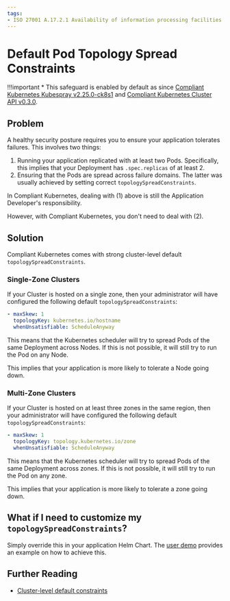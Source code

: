 ```yaml
---
tags:
- ISO 27001 A.17.2.1 Availability of information processing facilities
---
```

<!--
Note to contributors: Aim for the following format.

* Title: Highlight benefit to Application Developer
* Context
* Problem
* Solution
* Error
* Resolution
-->

# Default Pod Topology Spread Constraints

!!!important
    * This safeguard is enabled by default as since [Compliant Kubernetes Kubespray v2.25.0-ck8s1](../../release-notes/kubespray.md#v2250-ck8s1) and [Compliant Kubernetes Cluster API v0.3.0](../../release-notes/capi.md#v030).

## Problem

A healthy security posture requires you to ensure your application tolerates failures.
This involves two things:

1. Running your application replicated with at least two Pods. Specifically, this implies that your Deployment has `.spec.replicas` of at least 2.
2. Ensuring that the Pods are spread across failure domains. The latter was usually achieved by setting correct `topologySpreadConstraints`.

In Compliant Kubernetes, dealing with (1) above is still the Application Developer's responsibility.

However, with Compliant Kubernetes, you don't need to deal with (2).

## Solution

Compliant Kubernetes comes with strong cluster-level default `topologySpreadConstraints`.

### Single-Zone Clusters

If your Cluster is hosted on a single zone, then your administrator will have configured the following default `topologySpreadConstraints`:

```yaml
- maxSkew: 1
  topologyKey: kubernetes.io/hostname
  whenUnsatisfiable: ScheduleAnyway
```

This means that the Kubernetes scheduler will try to spread Pods of the same Deployment across Nodes.
If this is not possible, it will still try to run the Pod on any Node.

This implies that your application is more likely to tolerate a Node going down.

### Multi-Zone Clusters

If your Cluster is hosted on at least three zones in the same region, then your administrator will have configured the following default `topologySpreadConstraints`:

```yaml
- maxSkew: 1
  topologyKey: topology.kubernetes.io/zone
  whenUnsatisfiable: ScheduleAnyway
```

This means that the Kubernetes scheduler will try to spread Pods of the same Deployment across zones.
If this is not possible, it will still try to run the Pod on any zone.

This implies that your application is more likely to tolerate a zone going down.

## What if I need to customize my `topologySpreadConstraints`?

Simply override this in your application Helm Chart.
The [user demo](https://github.com/elastisys/compliantkubernetes/blob/main/user-demo/deploy/ck8s-user-demo/values.yaml#L84) provides an example on how to achieve this.

## Further Reading

- [Cluster-level default constraints](https://kubernetes.io/docs/concepts/scheduling-eviction/topology-spread-constraints/#cluster-level-default-constraints)
